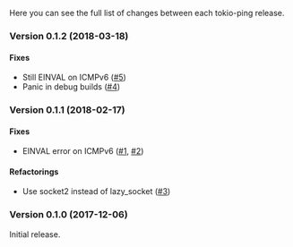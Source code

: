 Here you can see the full list of changes between each tokio-ping release.

### Version 0.1.2 (2018-03-18)

#### Fixes
* Still EINVAL on ICMPv6 ([#5](https://github.com/knsd/tokio-ping/pull/5))
* Panic in debug builds ([#4](https://github.com/knsd/tokio-ping/issues/4))

### Version 0.1.1 (2018-02-17)

#### Fixes
* EINVAL error on ICMPv6 ([#1](https://github.com/knsd/tokio-ping/issues/1), [#2](https://github.com/knsd/tokio-ping/pull/2))

#### Refactorings
* Use socket2 instead of lazy_socket ([#3](https://github.com/knsd/tokio-ping/pull/3))


### Version 0.1.0 (2017-12-06)

Initial release.
